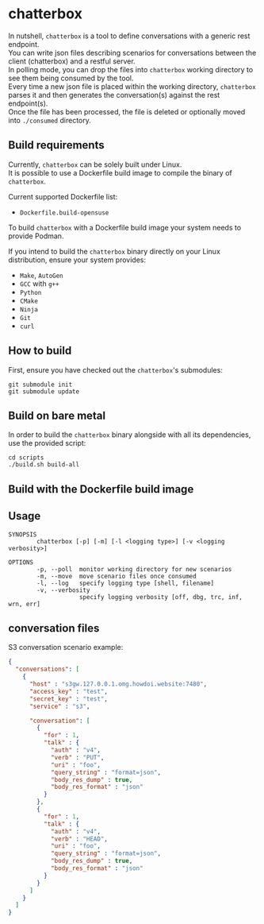 # chatterbox

In nutshell, `chatterbox` is a tool to define conversations with a generic rest endpoint.  
You can write json files describing scenarios for conversations between the client (chatterbox) and a restful server.  
In polling mode, you can drop the files into `chatterbox` working directory to see them being consumed by the tool.  
Every time a new json file is placed within the working directory, `chatterbox` parses it
and then generates the conversation(s) against the rest endpoint(s).  
Once the file has been processed, the file is deleted or optionally moved into `./consumed` directory.

## Build requirements

Currently, `chatterbox` can be solely built under Linux.  
It is possible to use a Dockerfile build image to compile the binary of `chatterbox`.

Current supported Dockerfile list:

- `Dockerfile.build-opensuse`

To build `chatterbox` with a Dockerfile build image your system needs to provide Podman.

If you intend to build the `chatterbox` binary directly on your Linux distribution, ensure your system provides:

- `Make`, `AutoGen`
- `GCC` with `g++`
- `Python`
- `CMake`
- `Ninja`
- `Git`
- `curl`

## How to build

First, ensure you have checked out the `chatterbox`'s submodules:

```shell
git submodule init
git submodule update
```

## Build on bare metal

In order to build the `chatterbox` binary alongside with all its dependencies, use the provided script:

```shell
cd scripts
./build.sh build-all
```

## Build with the Dockerfile build image

## Usage

```text
SYNOPSIS
        chatterbox [-p] [-m] [-l <logging type>] [-v <logging verbosity>]

OPTIONS
        -p, --poll  monitor working directory for new scenarios
        -m, --move  move scenario files once consumed
        -l, --log   specify logging type [shell, filename]
        -v, --verbosity
                    specify logging verbosity [off, dbg, trc, inf, wrn, err]
```

## conversation files

S3 conversation scenario example:

```json
{
  "conversations": [
    {
      "host" : "s3gw.127.0.0.1.omg.howdoi.website:7480",
      "access_key" : "test",
      "secret_key" : "test",
      "service" : "s3",

      "conversation": [
        {
          "for" : 1,
          "talk" : {
            "auth" : "v4",
            "verb" : "PUT",
            "uri" : "foo",
            "query_string" : "format=json",
            "body_res_dump" : true,
            "body_res_format" : "json"
          }
        },
        {
          "for" : 1,
          "talk" : {
            "auth" : "v4",
            "verb" : "HEAD",
            "uri" : "foo",
            "query_string" : "format=json",
            "body_res_dump" : true,
            "body_res_format" : "json"
          }
        }
      ]
    }
  ]
}
```
